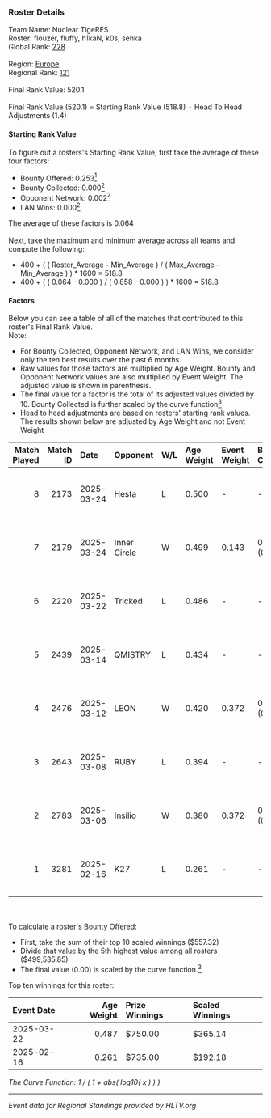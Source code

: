### Roster Details<br />
Team Name: Nuclear TigeRES<br />
Roster: flouzer, fluffy, h1kaN, k0s, senka<br />
Global Rank: [228](../../standings_global_2025_07_07.md)<br />
<br />
Region: [Europe]( ../../standings_europe_2025_07_07.md)<br />
Regional Rank: [121]( ../../standings_europe_2025_07_07.md)<br />
<br />
Final Rank Value:  520.1<br />
<br />
Final Rank Value (520.1) = Starting Rank Value (518.8) + Head To Head Adjustments (1.4)<br />

#### Starting Rank Value<br />
To figure out a rosters's Starting Rank Value, first take the average of these four factors:<br />
- Bounty Offered: 0.253[<sup>1</sup>](#table2)
- Bounty Collected: 0.000[<sup>2</sup>](#table1)
- Opponent Network: 0.002[<sup>2</sup>](#table1)
- LAN Wins: 0.000[<sup>2</sup>](#table1)

The average of these factors is 0.064<br />
<br />
Next, take the maximum and minimum average across all teams and compute the following:<br />
- 400 + ( ( Roster_Average - Min_Average ) / ( Max_Average - Min_Average ) ) * 1600 = 518.8
- 400 + ( ( 0.064 - 0.000 ) / ( 0.858 - 0.000 ) ) * 1600 = 518.8


#### Factors<br />
Below you can see a table of all of the matches that contributed to this roster's Final Rank Value.<br />
Note:<br />

- For Bounty Collected, Opponent Network, and LAN Wins, we consider only the ten best results over the past 6 months.
- Raw values for those factors are multiplied by Age Weight. Bounty and Opponent Network values are also multiplied by Event Weight. The adjusted value is shown in parenthesis.
- The final value for a factor is the total of its adjusted values divided by 10. Bounty Collected is further scaled by the curve function[<sup>3</sup>](#curveFunction)
- Head to head adjustments are based on rosters' starting rank values. The results shown below are adjusted by Age Weight and not Event Weight
<span id="table1"></span><br />


| Match Played | Match ID | Date       | Opponent     | W/L | Age Weight | Event Weight | Bounty Collected | Opponent Network | LAN Wins  | H2H Adj. | Roster                             |
| -: | -: | :- | :- | :- | :- | :- | :- | :- | :- | -: | :- |
|            8 |     2173 | 2025-03-24 | Hesta        | L   | 0.500      | -            | -                | -                | -         |    -7.13 | flouzer, fluffy, h1kaN, k0s, senka |
|            7 |     2179 | 2025-03-24 | Inner Circle | W   | 0.499      | 0.143        | 0.000 (0.000)    | 0.027 (0.002)    | 0 (0.000) |     7.82 | flouzer, fluffy, h1kaN, k0s, senka |
|            6 |     2220 | 2025-03-22 | Tricked      | L   | 0.486      | -            | -                | -                | -         |    -1.10 | flouzer, fluffy, h1kaN, k0s, senka |
|            5 |     2439 | 2025-03-14 | QMISTRY      | L   | 0.434      | -            | -                | -                | -         |    -4.86 | flouzer, fluffy, h1kaN, k0s, senka |
|            4 |     2476 | 2025-03-12 | LEON         | W   | 0.420      | 0.372        | 0.000 (0.000)    | 0.055 (0.009)    | 0 (0.000) |     6.09 | flouzer, fluffy, h1kaN, k0s, senka |
|            3 |     2643 | 2025-03-08 | RUBY         | L   | 0.394      | -            | -                | -                | -         |    -1.53 | flouzer, fluffy, h1kaN, k0s, senka |
|            2 |     2783 | 2025-03-06 | Insilio      | W   | 0.380      | 0.372        | 0.000 (0.000)    | 0.038 (0.005)    | 0 (0.000) |     5.26 | flouzer, fluffy, h1kaN, k0s, senka |
|            1 |     3281 | 2025-02-16 | K27          | L   | 0.261      | -            | -                | -                | -         |    -3.17 | flouzer, fluffy, h1kaN, k0s, senka |

<br />
<span id="table2"></span><br />
To calculate a roster's Bounty Offered:<br />

- First, take the sum of their top 10 scaled winnings ($557.32)
- Divide that value by the 5th highest value among all rosters ($499,535.85)
- The final value (0.00) is scaled by the curve function.[<sup>3</sup>](#curveFunction)

Top ten winnings for this roster:<br />

| Event Date | Age Weight | Prize Winnings | Scaled Winnings |
| :- | -: | :- | :- |
| 2025-03-22 |      0.487 | $750.00        | $365.14         |
| 2025-02-16 |      0.261 | $735.00        | $192.18         |


<span id="curveFunction"></span>_The Curve Function: 1 / ( 1 + abs( log10( x ) ) )_<br />

---
_Event data for Regional Standings provided by HLTV.org_<br />
